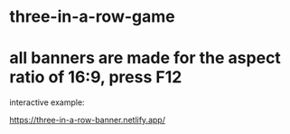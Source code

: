 # three-in-a-row-game

# all banners are made for the aspect ratio of 16:9, press F12

interactive example:

https://three-in-a-row-banner.netlify.app/
